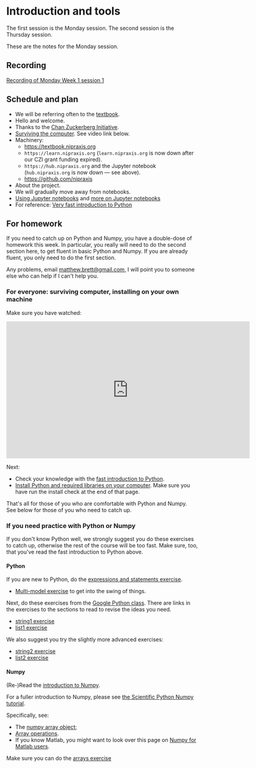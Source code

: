 # Introduction and tools

The first session is the Monday session. The second session is the Thursday
session.

These are the notes for the Monday session.

## Recording

[Recording of Monday Week 1 session
1](https://numfocus-org.zoom.us/rec/share/nxcgD4PGsc-RI3QdTAiR2GBU1xkMrB5CPmf-sPSC52FSqTkXW7T55CPH1gS7lSSZ.PINmaKGVNAmPXOi-)

## Schedule and plan

- We will be referring often to the [textbook](https://textbook.nipraxis.org).
- Hello and welcome.
- Thanks to the [Chan Zuckerberg
  Initiative](https://chanzuckerberg.com/eoss/proposals/strengthening-community-and-code-foundations-for-brain-imaging/).
- [Surviving the
  computer](https://textbook.nipraxis.org/surviving_computers.html).  See video link below.
- Machinery:
    - <https://textbook.nipraxis.org>
    - `https://learn.nipraxis.org` (`learn.nipraxis.org` is now down after our
      CZI grant funding expired).
    - `https://hub.nipraxis.org` and the Jupyter notebook (`hub.nipraxis.org`
      is now down — see above).
    - <https://github.com/nipraxis>
- About the project.
- We will gradually move away from notebooks.
- [Using Jupyter notebooks](https://textbook.nipraxis.org/using_jupyter.html)
  and [more on Jupyter
  notebooks](https://textbook.nipraxis.org/more_on_jupyter.html)
- For reference: [Very fast introduction to
  Python](https://textbook.nipraxis.org/introducing_python.html)


## For homework

If you need to catch up on Python and Numpy, you have a double-dose of
homework this week. In particular, you really will need to do the second
section here, to get fluent in basic Python and Numpy.  If you are already fluent, you only need to do the first section.

Any problems, email <matthew.brett@gmail.com>, I will point you to someone else
who can help if I can't help you.

### For everyone: surviving computer, installing on your own machine

Make sure you have watched:

<iframe title="Surviving the computer" src="https://player.vimeo.com/video/693542789?h=63ccfc6dfa" width="640" height="360" frameborder="0" allowfullscreen></iframe>

Next:

* Check your knowledge with the [fast introduction to
  Python](https://textbook.nipraxis.org/brisk_python.html).
* [Install Python and required libraries on your
  computer](https://textbook.nipraxis.org/installation.html).  Make sure you
  have run the install check at the end of that page.

That's all for those of you who are comfortable with Python and Numpy. See below for those of you who need to catch up.

### If you need practice with Python or Numpy

If you don't know Python well, we strongly suggest you do these exercises to
catch up, otherwise the rest of the course will be too fast.  Make sure, too, that you've read the fast introduction to Python above.

#### Python

If you are new to Python, do the [expressions and statements
exercise](https://github.com/uob-cfd/exprs_states).

* [Multi-model exercise](https://mybinder.org/v2/gh/nipraxis/summer-2023/main?urlpath=tree/multi_model/multi_model.ipynb)
to get into the swing of things.

Next, do these exercises from the [Google Python
class](https://developers.google.com/edu/python/).  There are links in the
exercises to the sections to read to revise the ideas you need.

- [string1
  exercise](https://mybinder.org/v2/gh/nipraxis/summer-2023/main?urlpath=tree/google_string1/string1.ipynb)
- [list1
  exercise](https://mybinder.org/v2/gh/nipraxis/summer-2023/main?urlpath=tree/google_list1/list1.ipynb)

We also suggest you try the slightly more advanced exercises:

- [string2
  exercise](https://mybinder.org/v2/gh/nipraxis/summer-2023/main?urlpath=tree/google_string2/string2.ipynb)
- [list2
  exercise](https://mybinder.org/v2/gh/nipraxis/summer-2023/main?urlpath=tree/google_list2/list2.ipynb)

#### Numpy

(Re-)Read the [introduction to
Numpy](https://textbook.nipraxis.org/numpy_intro.html).

For a fuller introduction to Numpy, please see [the Scientific Python Numpy tutorial](https://lectures.scientific-python.org/intro/numpy/index.html).

Specifically, see:

* The [numpy array
  object](https://lectures.scientific-python.org/intro/numpy/array_object.html);
* [Array
  operations](https://lectures.scientific-python.org/intro/numpy/operations.html).
* If you know Matlab, you might want to look over this page on [Numpy for
  Matlab users](https://numpy.org/doc/stable/user/numpy-for-matlab-users.html).

Make sure you can do the [arrays
exercise](https://mybinder.org/v2/gh/nipraxis/summer-2023/main?urlpath=tree/arrays/arrays.ipynb)
